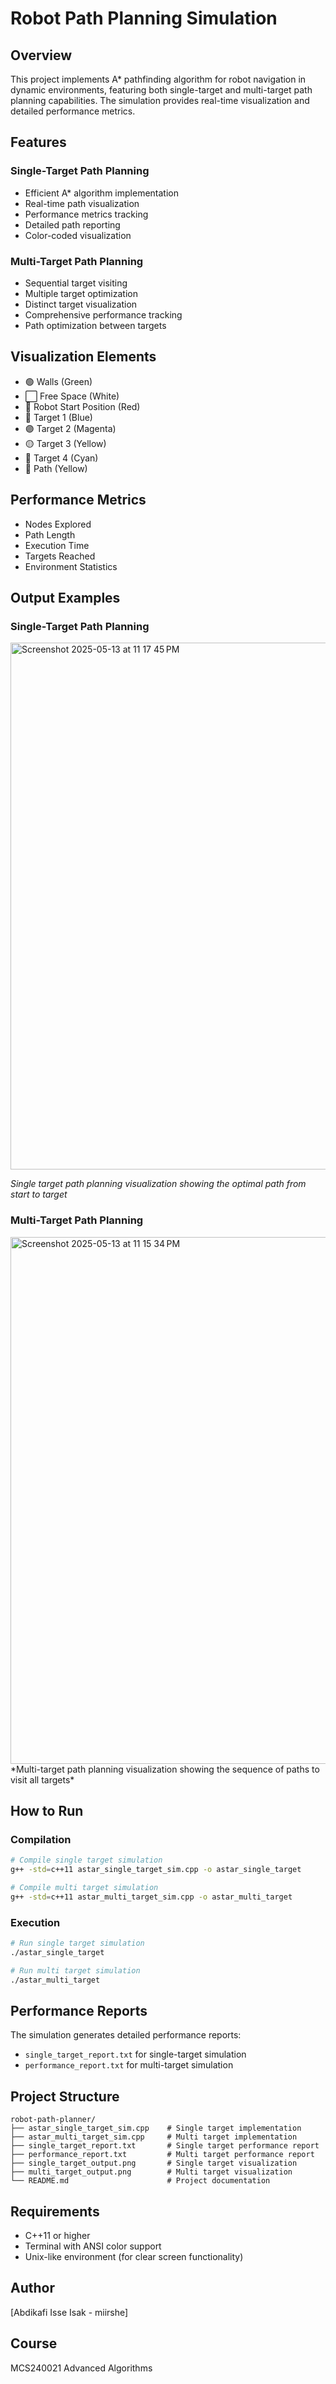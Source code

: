 # Robot Path Planning Simulation

## Overview
This project implements A* pathfinding algorithm for robot navigation in dynamic environments, featuring both single-target and multi-target path planning capabilities. The simulation provides real-time visualization and detailed performance metrics.

## Features

### Single-Target Path Planning
- Efficient A* algorithm implementation
- Real-time path visualization
- Performance metrics tracking
- Detailed path reporting
- Color-coded visualization

### Multi-Target Path Planning
- Sequential target visiting
- Multiple target optimization
- Distinct target visualization
- Comprehensive performance tracking
- Path optimization between targets

## Visualization Elements
- 🟢 Walls (Green)
- ⬜ Free Space (White)
- 🔴 Robot Start Position (Red)
- 🔵 Target 1 (Blue)
- 🟣 Target 2 (Magenta)
- 🟡 Target 3 (Yellow)
- 🔷 Target 4 (Cyan)
- 💛 Path (Yellow)

## Performance Metrics
- Nodes Explored
- Path Length
- Execution Time
- Targets Reached
- Environment Statistics

## Output Examples

### Single-Target Path Planning
<img width="843" alt="Screenshot 2025-05-13 at 11 17 45 PM" src="https://github.com/user-attachments/assets/52a0c8a0-b375-4b72-9ee3-729f63e77945" />

*Single target path planning visualization showing the optimal path from start to target*

### Multi-Target Path Planning
<img width="843" alt="Screenshot 2025-05-13 at 11 15 34 PM" src="https://github.com/user-attachments/assets/7c6b038b-a29d-49e9-b9e4-9b30fab56451" />
*Multi-target path planning visualization showing the sequence of paths to visit all targets*

## How to Run

### Compilation
```bash
# Compile single target simulation
g++ -std=c++11 astar_single_target_sim.cpp -o astar_single_target

# Compile multi target simulation
g++ -std=c++11 astar_multi_target_sim.cpp -o astar_multi_target
```

### Execution
```bash
# Run single target simulation
./astar_single_target

# Run multi target simulation
./astar_multi_target
```

## Performance Reports
The simulation generates detailed performance reports:
- `single_target_report.txt` for single-target simulation
- `performance_report.txt` for multi-target simulation

## Project Structure
```
robot-path-planner/
├── astar_single_target_sim.cpp    # Single target implementation
├── astar_multi_target_sim.cpp     # Multi target implementation
├── single_target_report.txt       # Single target performance report
├── performance_report.txt         # Multi target performance report
├── single_target_output.png       # Single target visualization
├── multi_target_output.png        # Multi target visualization
└── README.md                      # Project documentation
```

## Requirements
- C++11 or higher
- Terminal with ANSI color support
- Unix-like environment (for clear screen functionality)

## Author
[Abdikafi Isse Isak - miirshe]

## Course
MCS240021 Advanced Algorithms 
